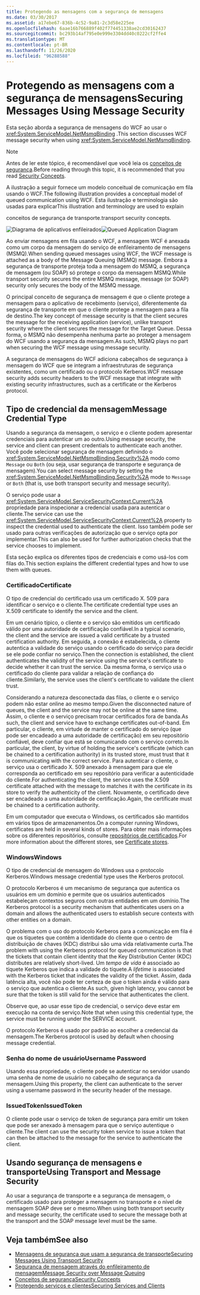 ```yaml
---
title: Protegendo as mensagens com a segurança de mensagens
ms.date: 03/30/2017
ms.assetid: a17ebe67-836b-4c52-9a81-2c3d58e225ee
ms.openlocfilehash: 6aae16b766889f402f774451338ae2cd30162437
ms.sourcegitcommit: bc293b14af795e0e999e3304dd40c0222cf2ffe4
ms.translationtype: MT
ms.contentlocale: pt-BR
ms.lasthandoff: 11/26/2020
ms.locfileid: "96288588"
---
```

# <a name="securing-messages-using-message-security"></a><span data-ttu-id="b0ad9-102">Protegendo as mensagens com a segurança de mensagens</span><span class="sxs-lookup"><span data-stu-id="b0ad9-102">Securing Messages Using Message Security</span></span>

<span data-ttu-id="b0ad9-103">Esta seção aborda a segurança de mensagens do WCF ao usar o <xref:System.ServiceModel.NetMsmqBinding> .</span><span class="sxs-lookup"><span data-stu-id="b0ad9-103">This section discusses WCF message security when using <xref:System.ServiceModel.NetMsmqBinding>.</span></span>  
  
> [!NOTE]
> <span data-ttu-id="b0ad9-104">Antes de ler este tópico, é recomendável que você leia os [conceitos de segurança](security-concepts.md).</span><span class="sxs-lookup"><span data-stu-id="b0ad9-104">Before reading through this topic, it is recommended that you read [Security Concepts](security-concepts.md).</span></span>  
  
 <span data-ttu-id="b0ad9-105">A ilustração a seguir fornece um modelo conceitual de comunicação em fila usando o WCF.</span><span class="sxs-lookup"><span data-stu-id="b0ad9-105">The following illustration provides a conceptual model of queued communication using WCF.</span></span> <span data-ttu-id="b0ad9-106">Esta ilustração e terminologia são usadas para explicar</span><span class="sxs-lookup"><span data-stu-id="b0ad9-106">This illustration and terminology are used to explain</span></span>  
  
 <span data-ttu-id="b0ad9-107">conceitos de segurança de transporte.</span><span class="sxs-lookup"><span data-stu-id="b0ad9-107">transport security concepts.</span></span>  
  
 <span data-ttu-id="b0ad9-108">![Diagrama de aplicativos enfileirados](media/distributed-queue-figure.jpg "Distributed-Queue-figura")</span><span class="sxs-lookup"><span data-stu-id="b0ad9-108">![Queued Application Diagram](media/distributed-queue-figure.jpg "Distributed-Queue-Figure")</span></span>  
  
 <span data-ttu-id="b0ad9-109">Ao enviar mensagens em fila usando o WCF, a mensagem WCF é anexada como um corpo da mensagem do serviço de enfileiramento de mensagens (MSMQ).</span><span class="sxs-lookup"><span data-stu-id="b0ad9-109">When sending queued messages using WCF, the WCF message is attached as a body of the Message Queuing (MSMQ) message.</span></span> <span data-ttu-id="b0ad9-110">Embora a segurança de transporte proteja toda a mensagem do MSMQ, a segurança de mensagem (ou SOAP) só protege o corpo da mensagem MSMQ.</span><span class="sxs-lookup"><span data-stu-id="b0ad9-110">While transport security secures the entire MSMQ message, message (or SOAP) security only secures the body of the MSMQ message.</span></span>  
  
 <span data-ttu-id="b0ad9-111">O principal conceito de segurança de mensagem é que o cliente protege a mensagem para o aplicativo de recebimento (serviço), diferentemente da segurança de transporte em que o cliente protege a mensagem para a fila de destino.</span><span class="sxs-lookup"><span data-stu-id="b0ad9-111">The key concept of message security is that the client secures the message for the receiving application (service), unlike transport security where the client secures the message for the Target Queue.</span></span> <span data-ttu-id="b0ad9-112">Dessa forma, o MSMQ não desempenha nenhuma parte ao proteger a mensagem do WCF usando a segurança da mensagem.</span><span class="sxs-lookup"><span data-stu-id="b0ad9-112">As such, MSMQ plays no part when securing the WCF message using message security.</span></span>  
  
 <span data-ttu-id="b0ad9-113">A segurança de mensagens do WCF adiciona cabeçalhos de segurança à mensagem do WCF que se integram a infraestruturas de segurança existentes, como um certificado ou o protocolo Kerberos.</span><span class="sxs-lookup"><span data-stu-id="b0ad9-113">WCF message security adds security headers to the WCF message that integrate with existing security infrastructures, such as a certificate or the Kerberos protocol.</span></span>  
  
## <a name="message-credential-type"></a><span data-ttu-id="b0ad9-114">Tipo de credencial da mensagem</span><span class="sxs-lookup"><span data-stu-id="b0ad9-114">Message Credential Type</span></span>  

 <span data-ttu-id="b0ad9-115">Usando a segurança da mensagem, o serviço e o cliente podem apresentar credenciais para autenticar um ao outro.</span><span class="sxs-lookup"><span data-stu-id="b0ad9-115">Using message security, the service and client can present credentials to authenticate each another.</span></span> <span data-ttu-id="b0ad9-116">Você pode selecionar segurança de mensagem definindo o <xref:System.ServiceModel.NetMsmqBinding.Security%2A> modo como `Message` ou `Both` (ou seja, usar segurança de transporte e segurança de mensagem).</span><span class="sxs-lookup"><span data-stu-id="b0ad9-116">You can select message security by setting the <xref:System.ServiceModel.NetMsmqBinding.Security%2A> mode to `Message` or `Both` (that is, use both transport security and message security).</span></span>  
  
 <span data-ttu-id="b0ad9-117">O serviço pode usar a <xref:System.ServiceModel.ServiceSecurityContext.Current%2A> propriedade para inspecionar a credencial usada para autenticar o cliente.</span><span class="sxs-lookup"><span data-stu-id="b0ad9-117">The service can use the <xref:System.ServiceModel.ServiceSecurityContext.Current%2A> property to inspect the credential used to authenticate the client.</span></span> <span data-ttu-id="b0ad9-118">Isso também pode ser usado para outras verificações de autorização que o serviço opta por implementar.</span><span class="sxs-lookup"><span data-stu-id="b0ad9-118">This can also be used for further authorization checks that the service chooses to implement.</span></span>  
  
 <span data-ttu-id="b0ad9-119">Esta seção explica os diferentes tipos de credenciais e como usá-los com filas do.</span><span class="sxs-lookup"><span data-stu-id="b0ad9-119">This section explains the different credential types and how to use them with queues.</span></span>  
  
### <a name="certificate"></a><span data-ttu-id="b0ad9-120">Certificado</span><span class="sxs-lookup"><span data-stu-id="b0ad9-120">Certificate</span></span>  

 <span data-ttu-id="b0ad9-121">O tipo de credencial do certificado usa um certificado X. 509 para identificar o serviço e o cliente.</span><span class="sxs-lookup"><span data-stu-id="b0ad9-121">The certificate credential type uses an X.509 certificate to identify the service and the client.</span></span>  
  
 <span data-ttu-id="b0ad9-122">Em um cenário típico, o cliente e o serviço são emitidos um certificado válido por uma autoridade de certificação confiável.</span><span class="sxs-lookup"><span data-stu-id="b0ad9-122">In a typical scenario, the client and the service are issued a valid certificate by a trusted certification authority.</span></span> <span data-ttu-id="b0ad9-123">Em seguida, a conexão é estabelecida, o cliente autentica a validade do serviço usando o certificado do serviço para decidir se ele pode confiar no serviço.</span><span class="sxs-lookup"><span data-stu-id="b0ad9-123">Then the connection is established, the client authenticates the validity of the service using the service's certificate to decide whether it can trust the service.</span></span> <span data-ttu-id="b0ad9-124">Da mesma forma, o serviço usa o certificado do cliente para validar a relação de confiança do cliente.</span><span class="sxs-lookup"><span data-stu-id="b0ad9-124">Similarly, the service uses the client's certificate to validate the client trust.</span></span>  
  
 <span data-ttu-id="b0ad9-125">Considerando a natureza desconectada das filas, o cliente e o serviço podem não estar online ao mesmo tempo.</span><span class="sxs-lookup"><span data-stu-id="b0ad9-125">Given the disconnected nature of queues, the client and the service may not be online at the same time.</span></span> <span data-ttu-id="b0ad9-126">Assim, o cliente e o serviço precisam trocar certificados fora de banda.</span><span class="sxs-lookup"><span data-stu-id="b0ad9-126">As such, the client and service have to exchange certificates out-of-band.</span></span> <span data-ttu-id="b0ad9-127">Em particular, o cliente, em virtude de manter o certificado do serviço (que pode ser encadeado a uma autoridade de certificação) em seu repositório confiável, deve confiar que está se comunicando com o serviço correto.</span><span class="sxs-lookup"><span data-stu-id="b0ad9-127">In particular, the client, by virtue of holding the service's certificate (which can be chained to a certification authority) in its trusted store, must trust that it is communicating with the correct service.</span></span> <span data-ttu-id="b0ad9-128">Para autenticar o cliente, o serviço usa o certificado X. 509 anexado à mensagem para que ele corresponda ao certificado em seu repositório para verificar a autenticidade do cliente.</span><span class="sxs-lookup"><span data-stu-id="b0ad9-128">For authenticating the client, the service uses the X.509 certificate attached with the message to matches it with the certificate in its store to verify the authenticity of the client.</span></span> <span data-ttu-id="b0ad9-129">Novamente, o certificado deve ser encadeado a uma autoridade de certificação.</span><span class="sxs-lookup"><span data-stu-id="b0ad9-129">Again, the certificate must be chained to a certification authority.</span></span>  
  
 <span data-ttu-id="b0ad9-130">Em um computador que executa o Windows, os certificados são mantidos em vários tipos de armazenamentos.</span><span class="sxs-lookup"><span data-stu-id="b0ad9-130">On a computer running Windows, certificates are held in several kinds of stores.</span></span> <span data-ttu-id="b0ad9-131">Para obter mais informações sobre os diferentes repositórios, consulte [repositórios de certificados](/previous-versions/windows/it-pro/windows-server-2003/cc757138(v=ws.10)).</span><span class="sxs-lookup"><span data-stu-id="b0ad9-131">For more information about the different stores, see [Certificate stores](/previous-versions/windows/it-pro/windows-server-2003/cc757138(v=ws.10)).</span></span>  
  
### <a name="windows"></a><span data-ttu-id="b0ad9-132">Windows</span><span class="sxs-lookup"><span data-stu-id="b0ad9-132">Windows</span></span>  

 <span data-ttu-id="b0ad9-133">O tipo de credencial de mensagem do Windows usa o protocolo Kerberos.</span><span class="sxs-lookup"><span data-stu-id="b0ad9-133">Windows message credential type uses the Kerberos protocol.</span></span>  
  
 <span data-ttu-id="b0ad9-134">O protocolo Kerberos é um mecanismo de segurança que autentica os usuários em um domínio e permite que os usuários autenticados estabeleçam contextos seguros com outras entidades em um domínio.</span><span class="sxs-lookup"><span data-stu-id="b0ad9-134">The Kerberos protocol is a security mechanism that authenticates users on a domain and allows the authenticated users to establish secure contexts with other entities on a domain.</span></span>  
  
 <span data-ttu-id="b0ad9-135">O problema com o uso do protocolo Kerberos para a comunicação em fila é que os tíquetes que contêm a identidade do cliente que o centro de distribuição de chaves (KDC) distribui são uma vida relativamente curta.</span><span class="sxs-lookup"><span data-stu-id="b0ad9-135">The problem with using the Kerberos protocol for queued communication is that the tickets that contain client identity that the Key Distribution Center (KDC) distributes are relatively short-lived.</span></span> <span data-ttu-id="b0ad9-136">Um *tempo de vida* é associado ao tíquete Kerberos que indica a validade do tíquete.</span><span class="sxs-lookup"><span data-stu-id="b0ad9-136">A *lifetime* is associated with the Kerberos ticket that indicates the validity of the ticket.</span></span> <span data-ttu-id="b0ad9-137">Assim, dada latência alta, você não pode ter certeza de que o token ainda é válido para o serviço que autentica o cliente.</span><span class="sxs-lookup"><span data-stu-id="b0ad9-137">As such, given high latency, you cannot be sure that the token is still valid for the service that authenticates the client.</span></span>  
  
 <span data-ttu-id="b0ad9-138">Observe que, ao usar esse tipo de credencial, o serviço deve estar em execução na conta de serviço.</span><span class="sxs-lookup"><span data-stu-id="b0ad9-138">Note that when using this credential type, the service must be running under the SERVICE account.</span></span>  
  
 <span data-ttu-id="b0ad9-139">O protocolo Kerberos é usado por padrão ao escolher a credencial da mensagem.</span><span class="sxs-lookup"><span data-stu-id="b0ad9-139">The Kerberos protocol is used by default when choosing message credential.</span></span>
  
### <a name="username-password"></a><span data-ttu-id="b0ad9-140">Senha do nome de usuário</span><span class="sxs-lookup"><span data-stu-id="b0ad9-140">Username Password</span></span>  

 <span data-ttu-id="b0ad9-141">Usando essa propriedade, o cliente pode se autenticar no servidor usando uma senha de nome de usuário no cabeçalho de segurança da mensagem.</span><span class="sxs-lookup"><span data-stu-id="b0ad9-141">Using this property, the client can authenticate to the server using a username password in the security header of the message.</span></span>  
  
### <a name="issuedtoken"></a><span data-ttu-id="b0ad9-142">IssuedToken</span><span class="sxs-lookup"><span data-stu-id="b0ad9-142">IssuedToken</span></span>  

 <span data-ttu-id="b0ad9-143">O cliente pode usar o serviço de token de segurança para emitir um token que pode ser anexado à mensagem para que o serviço autentique o cliente.</span><span class="sxs-lookup"><span data-stu-id="b0ad9-143">The client can use the security token service to issue a token that can then be attached to the message for the service to authenticate the client.</span></span>  
  
## <a name="using-transport-and-message-security"></a><span data-ttu-id="b0ad9-144">Usando segurança de mensagens e transporte</span><span class="sxs-lookup"><span data-stu-id="b0ad9-144">Using Transport and Message Security</span></span>  

 <span data-ttu-id="b0ad9-145">Ao usar a segurança de transporte e a segurança de mensagem, o certificado usado para proteger a mensagem no transporte e o nível de mensagem SOAP deve ser o mesmo.</span><span class="sxs-lookup"><span data-stu-id="b0ad9-145">When using both transport security and message security, the certificate used to secure the message both at the transport and the SOAP message level must be the same.</span></span>  
  
## <a name="see-also"></a><span data-ttu-id="b0ad9-146">Veja também</span><span class="sxs-lookup"><span data-stu-id="b0ad9-146">See also</span></span>

- [<span data-ttu-id="b0ad9-147">Mensagens de segurança que usam a segurança de transporte</span><span class="sxs-lookup"><span data-stu-id="b0ad9-147">Securing Messages Using Transport Security</span></span>](securing-messages-using-transport-security.md)
- [<span data-ttu-id="b0ad9-148">Segurança de mensagem através do enfileiramento de mensagem</span><span class="sxs-lookup"><span data-stu-id="b0ad9-148">Message Security over Message Queuing</span></span>](../samples/message-security-over-message-queuing.md)
- [<span data-ttu-id="b0ad9-149">Conceitos de segurança</span><span class="sxs-lookup"><span data-stu-id="b0ad9-149">Security Concepts</span></span>](security-concepts.md)
- [<span data-ttu-id="b0ad9-150">Protegendo serviços e clientes</span><span class="sxs-lookup"><span data-stu-id="b0ad9-150">Securing Services and Clients</span></span>](securing-services-and-clients.md)
